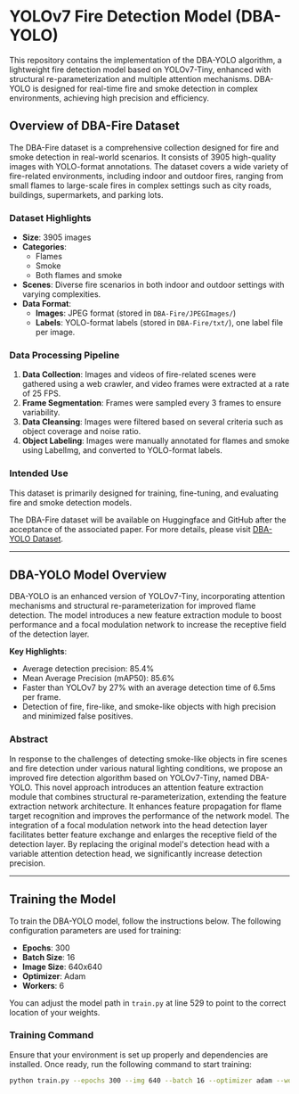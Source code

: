 # YOLOv7 Fire Detection Model (DBA-YOLO)

This repository contains the implementation of the DBA-YOLO algorithm, a lightweight fire detection model based on YOLOv7-Tiny, enhanced with structural re-parameterization and multiple attention mechanisms. DBA-YOLO is designed for real-time fire and smoke detection in complex environments, achieving high precision and efficiency.

## Overview of DBA-Fire Dataset

The DBA-Fire dataset is a comprehensive collection designed for fire and smoke detection in real-world scenarios. It consists of 3905 high-quality images with YOLO-format annotations. The dataset covers a wide variety of fire-related environments, including indoor and outdoor fires, ranging from small flames to large-scale fires in complex settings such as city roads, buildings, supermarkets, and parking lots.

### Dataset Highlights
- **Size**: 3905 images
- **Categories**:
  - Flames
  - Smoke
  - Both flames and smoke
- **Scenes**: Diverse fire scenarios in both indoor and outdoor settings with varying complexities.
- **Data Format**:
  - **Images**: JPEG format (stored in `DBA-Fire/JPEGImages/`)
  - **Labels**: YOLO-format labels (stored in `DBA-Fire/txt/`), one label file per image.

### Data Processing Pipeline
1. **Data Collection**: Images and videos of fire-related scenes were gathered using a web crawler, and video frames were extracted at a rate of 25 FPS.
2. **Frame Segmentation**: Frames were sampled every 3 frames to ensure variability.
3. **Data Cleansing**: Images were filtered based on several criteria such as object coverage and noise ratio.
4. **Object Labeling**: Images were manually annotated for flames and smoke using LabelImg, and converted to YOLO-format labels.

### Intended Use
This dataset is primarily designed for training, fine-tuning, and evaluating fire and smoke detection models.

The DBA-Fire dataset will be available on Huggingface and GitHub after the acceptance of the associated paper. For more details, please visit [DBA-YOLO Dataset](https://github.com/ScryAbu/DBA-YOLO-Dataset).

---

## DBA-YOLO Model Overview

DBA-YOLO is an enhanced version of YOLOv7-Tiny, incorporating attention mechanisms and structural re-parameterization for improved flame detection. The model introduces a new feature extraction module to boost performance and a focal modulation network to increase the receptive field of the detection layer. 

**Key Highlights**:
- Average detection precision: 85.4%
- Mean Average Precision (mAP50): 85.6%
- Faster than YOLOv7 by 27% with an average detection time of 6.5ms per frame.
- Detection of fire, fire-like, and smoke-like objects with high precision and minimized false positives.

### Abstract
In response to the challenges of detecting smoke-like objects in fire scenes and fire detection under various natural lighting conditions, we propose an improved fire detection algorithm based on YOLOv7-Tiny, named DBA-YOLO. This novel approach introduces an attention feature extraction module that combines structural re-parameterization, extending the feature extraction network architecture. It enhances feature propagation for flame target recognition and improves the performance of the network model. The integration of a focal modulation network into the head detection layer facilitates better feature exchange and enlarges the receptive field of the detection layer. By replacing the original model's detection head with a variable attention detection head, we significantly increase detection precision.

---

## Training the Model

To train the DBA-YOLO model, follow the instructions below. The following configuration parameters are used for training:
- **Epochs**: 300
- **Batch Size**: 16
- **Image Size**: 640x640
- **Optimizer**: Adam
- **Workers**: 6

You can adjust the model path in `train.py` at line 529 to point to the correct location of your weights.

### Training Command
Ensure that your environment is set up properly and dependencies are installed. Once ready, run the following command to start training:

```bash
python train.py --epochs 300 --img 640 --batch 16 --optimizer adam --workers 6 --data /path/to/dataset.yaml --weights /path/to/initial/weights.pt
